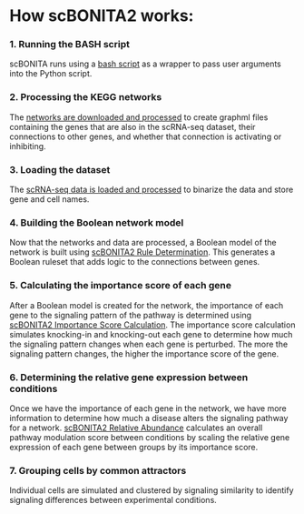 
# How scBONITA2 works:
### 1. Running the BASH script
scBONITA runs using a [bash script](setup_instructions/bash_script_instructions.md) as a wrapper to pass user arguments
into the Python script.

### 2. Processing the KEGG networks
The [networks are downloaded and processed](how_it_works/how_network_processing_works.md) to create graphml files
containing the genes that are also in the scRNA-seq dataset, their connections to other genes, and whether that
connection is activating or inhibiting.

### 3. Loading the dataset
The [scRNA-seq data is loaded and processed](how_it_works/how_loading_data_works.md) to binarize the data and store gene
and cell names.

### 4. Building the Boolean network model
Now that the networks and data are processed, a Boolean model of the network is built using
[scBONITA2 Rule Determination](how_it_works/how_rule_determination_works.md). This generates a Boolean ruleset that
adds logic to the connections between genes. 

### 5. Calculating the importance score of each gene
After a Boolean model is created for the network, the importance of each gene to the signaling pattern of the pathway
is determined using [scBONITA2 Importance Score Calculation](how_it_works/how_importance_score_works.md). The importance
score calculation simulates knocking-in and knocking-out each gene to determine how much the signaling pattern changes
when each gene is perturbed. The more the signaling pattern changes, the higher the importance score of the gene.

### 6. Determining the relative gene expression between conditions
Once we have the importance of each gene in the network, we have more information to determine how much a disease alters
the signaling pathway for a network. [scBONITA2 Relative Abundance](how_it_works/how_relative_abundance_works.md) 
calculates an overall pathway modulation score between conditions by scaling the relative gene expression of each gene
between groups by its importance score.

### 7. Grouping cells by common attractors
Individual cells are simulated and clustered by signaling similarity to identify signaling differences between
experimental conditions.